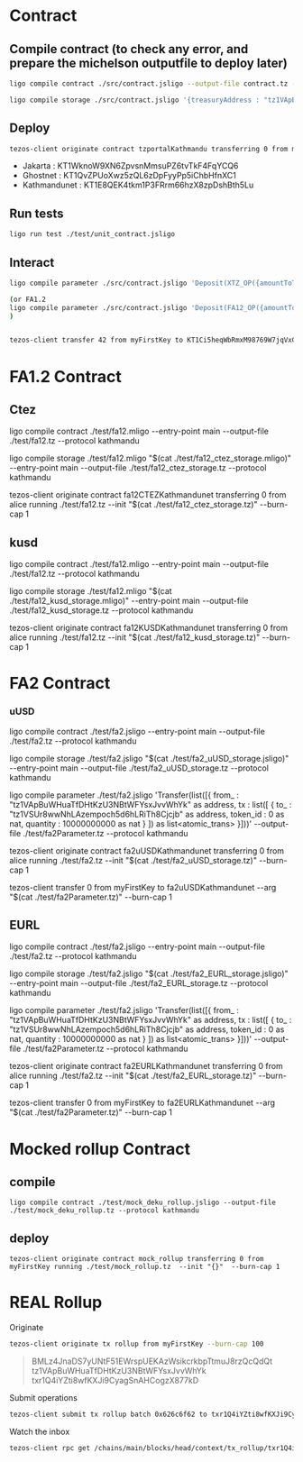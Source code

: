 # Contract

## Compile contract (to check any error, and prepare the michelson outputfile to deploy later) 

```bash
ligo compile contract ./src/contract.jsligo --output-file contract.tz --protocol kathmandu

ligo compile storage ./src/contract.jsligo '{treasuryAddress : "tz1VApBuWHuaTfDHtKzU3NBtWFYsxJvvWhYk" as address,faPendingDeposits : Map.empty as faPendingMapType, faPendingWithdrawals : Map.empty as faPendingMapType}' --output-file contractStorage.tz --protocol kathmandu
```

## Deploy

```bash
tezos-client originate contract tzportalKathmandu transferring 0 from myFirstKey running contract.tz --init "$(cat contractStorage.tz)" --burn-cap 1 --force
```

- Jakarta : KT1WknoW9XN6ZpvsnMmsuPZ6tvTkF4FqYCQ6
- Ghostnet : KT1QvZPUoXwz5zQL6zDpFyyPp5iChbHfnXC1
- Kathmandunet : KT1E8QEK4tkm1P3FRrm66hzX8zpDshBth5Lu

## Run tests 

```bash
ligo run test ./test/unit_contract.jsligo
```

## Interact

```bash
ligo compile parameter ./src/contract.jsligo 'Deposit(XTZ_OP({amountToTransfer : 42000000 as nat,l2Address : L1_ADDRESS("tz1VApBuWHuaTfDHtKzU3NBtWFYsxJvvWhYk" as address) ,rollupAddress : "KT1TLVFbGtkX6bS9tUKmRGPqGtf1K6SGgqXK" as address}))' --output-file contractParameter.tz  --protocol kathmandu

(or FA1.2
ligo compile parameter ./src/contract.jsligo 'Deposit(FA12_OP({amountToTransfer : 1 as nat,fa12Address : "KT1WnDswMHZefo2fym6Q9c8hnL3sEuzFb2Dt" as address,l2Address : "tz1VApBuWHuaTfDHtKzU3NBtWFYsxJvvWhYk" as address,rollupAddress : "txr1Q4iYZti8wfKXJi9CyagSnAHCogzX877kD" as address}))' --output-file contractParameter.tz  --protocol kathmandu
)


tezos-client transfer 42 from myFirstKey to KT1Ci5heqWbRmxM98769W7jqVxCZ9zZUQ31o --arg '(Left (Right (Pair 42000000 "KT1TLVFbGtkX6bS9tUKmRGPqGtf1K6SGgqXK" (Left "tz1VApBuWHuaTfDHtKzU3NBtWFYsxJvvWhYk"))))' --burn-cap 1
```

# FA1.2 Contract

## Ctez

ligo compile contract ./test/fa12.mligo --entry-point main --output-file ./test/fa12.tz --protocol kathmandu

ligo compile storage ./test/fa12.mligo "$(cat ./test/fa12_ctez_storage.mligo)" --entry-point main  --output-file ./test/fa12_ctez_storage.tz --protocol kathmandu

tezos-client originate contract fa12CTEZKathmandunet transferring 0 from alice running ./test/fa12.tz --init "$(cat ./test/fa12_ctez_storage.tz)"   --burn-cap 1

## kusd

ligo compile contract ./test/fa12.mligo --entry-point main --output-file ./test/fa12.tz --protocol kathmandu

ligo compile storage ./test/fa12.mligo "$(cat ./test/fa12_kusd_storage.mligo)" --entry-point main  --output-file ./test/fa12_kusd_storage.tz --protocol kathmandu

tezos-client originate contract fa12KUSDKathmandunet transferring 0 from alice running ./test/fa12.tz --init "$(cat ./test/fa12_kusd_storage.tz)"   --burn-cap 1

# FA2 Contract

### uUSD 

ligo compile contract ./test/fa2.jsligo --entry-point main --output-file ./test/fa2.tz --protocol kathmandu

ligo compile storage ./test/fa2.jsligo "$(cat ./test/fa2_uUSD_storage.jsligo)" --entry-point main  --output-file ./test/fa2_uUSD_storage.tz --protocol kathmandu

ligo compile parameter ./test/fa2.jsligo 'Transfer(list([{    from_ :  "tz1VApBuWHuaTfDHtKzU3NBtWFYsxJvvWhYk" as address,  tx    : list([ {    to_      : "tz1VSUr8wwNhLAzempoch5d6hLRiTh8Cjcjb" as address,    token_id : 0 as nat,    quantity : 10000000000 as nat  }  ]) as list<atomic_trans>  }]))' --output-file ./test/fa2Parameter.tz --protocol kathmandu

tezos-client originate contract fa2uUSDKathmandunet transferring 0 from alice running ./test/fa2.tz --init "$(cat ./test/fa2_uUSD_storage.tz)"   --burn-cap 1

tezos-client transfer 0 from myFirstKey to fa2uUSDKathmandunet --arg "$(cat ./test/fa2Parameter.tz)" --burn-cap 1


## EURL

ligo compile contract ./test/fa2.jsligo --entry-point main --output-file ./test/fa2.tz --protocol kathmandu

ligo compile storage ./test/fa2.jsligo "$(cat ./test/fa2_EURL_storage.jsligo)" --entry-point main  --output-file ./test/fa2_EURL_storage.tz --protocol kathmandu

ligo compile parameter ./test/fa2.jsligo 'Transfer(list([{    from_ :  "tz1VApBuWHuaTfDHtKzU3NBtWFYsxJvvWhYk" as address,  tx    : list([ {    to_      : "tz1VSUr8wwNhLAzempoch5d6hLRiTh8Cjcjb" as address,    token_id : 0 as nat,    quantity : 10000000000 as nat  }  ]) as list<atomic_trans>  }]))' --output-file ./test/fa2Parameter.tz --protocol kathmandu

tezos-client originate contract fa2EURLKathmandunet transferring 0 from alice running ./test/fa2.tz --init "$(cat ./test/fa2_EURL_storage.tz)"   --burn-cap 1


tezos-client transfer 0 from myFirstKey to fa2EURLKathmandunet --arg "$(cat ./test/fa2Parameter.tz)" --burn-cap 1

# Mocked rollup Contract


## compile

```
ligo compile contract ./test/mock_deku_rollup.jsligo --output-file ./test/mock_deku_rollup.tz --protocol kathmandu
```



## deploy

```
tezos-client originate contract mock_rollup transferring 0 from myFirstKey running ./test/mock_rollup.tz  --init "{}"  --burn-cap 1
```

# REAL Rollup

Originate

```bash
tezos-client originate tx rollup from myFirstKey --burn-cap 100 
```
>BMLz4JnaDS7yUNtF51EWrspUEKAzWsikcrkbpTtmuJ8rzQcQdQt
>tz1VApBuWHuaTfDHtKzU3NBtWFYsxJvvWhYk
>txr1Q4iYZti8wfKXJi9CyagSnAHCogzX877kD

Submit operations

```bash
tezos-client submit tx rollup batch 0x626c6f62 to txr1Q4iYZti8wfKXJi9CyagSnAHCogzX877kD from tz1VApBuWHuaTfDHtKzU3NBtWFYsxJvvWhYk
```

Watch the inbox

```bash
tezos-client rpc get /chains/main/blocks/head/context/tx_rollup/txr1Q4iYZti8wfKXJi9CyagSnAHCogzX877kD/inbox/0
```

